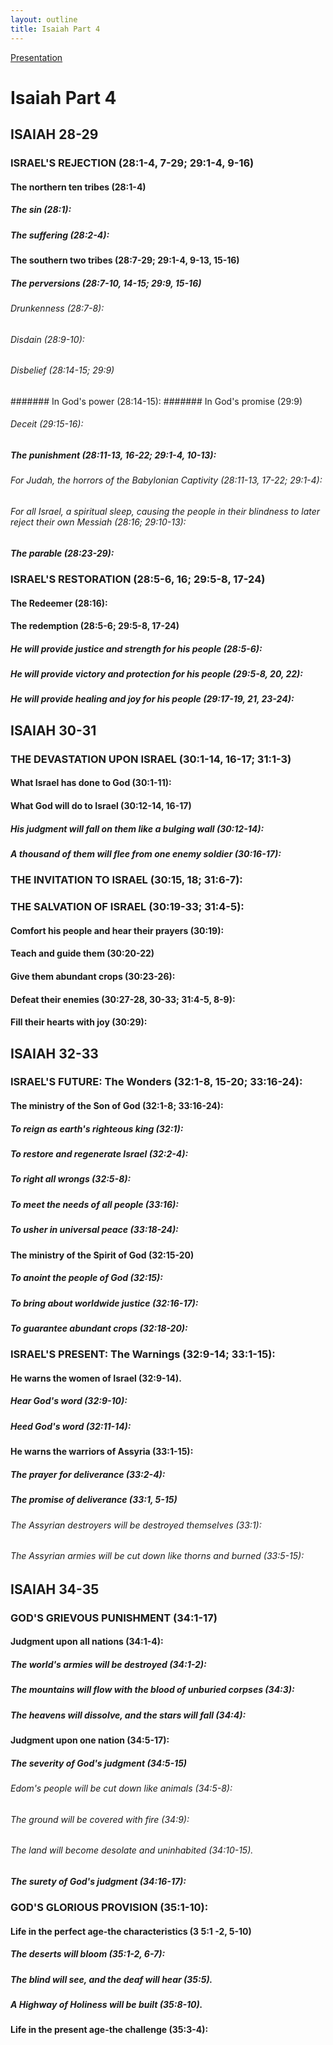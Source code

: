 ```yaml
---
layout: outline
title: Isaiah Part 4
---
```

[Presentation](/Expository/ODP/Isaiah%20Part%204/Isaiah%20Part%204.odp)
# Isaiah Part 4
## ISAIAH 28-29
### ISRAEL\'S REJECTION (28:1-4, 7-29; 29:1-4, 9-16) 
####  The northern ten tribes (28:1-4) 
#####  The sin (28:1): 
#####  The suffering (28:2-4): 
####  The southern two tribes (28:7-29; 29:1-4, 9-13, 15-16) 
#####  The perversions (28:7-10, 14-15; 29:9, 15-16) 
######  Drunkenness (28:7-8): 
######  Disdain (28:9-10): 
######  Disbelief (28:14-15; 29:9) 
#######  In God\'s power (28:14-15): 
#######  In God\'s promise (29:9) 
######  Deceit (29:15-16): 
#####  The punishment (28:11-13, 16-22; 29:1-4, 10-13): 
######  For Judah, the horrors of the Babylonian Captivity (28:11-13, 17-22; 29:1-4): 
######  For all Israel, a spiritual sleep, causing the people in their blindness to later reject their own Messiah (28:16; 29:10-13): 
#####  The parable (28:23-29): 
### ISRAEL\'S RESTORATION (28:5-6, 16; 29:5-8, 17-24) 
####  The Redeemer (28:16): 
####  The redemption (28:5-6; 29:5-8, 17-24) 
#####  He will provide justice and strength for his people (28:5-6): 
#####  He will provide victory and protection for his people (29:5-8, 20, 22): 
#####  He will provide healing and joy for his people (29:17-19, 21, 23-24): 
## ISAIAH 30-31 
### THE DEVASTATION UPON ISRAEL (30:1-14, 16-17; 31:1-3) 
####  What Israel has done to God (30:1-11): 
####  What God will do to Israel (30:12-14, 16-17) 
#####  His judgment will fall on them like a bulging wall (30:12-14): 
#####  A thousand of them will flee from one enemy soldier (30:16-17): 
### THE INVITATION TO ISRAEL (30:15, 18; 31:6-7): 
### THE SALVATION OF ISRAEL (30:19-33; 31:4-5): 
####  Comfort his people and hear their prayers (30:19): 
####  Teach and guide them (30:20-22) 
####  Give them abundant crops (30:23-26): 
####  Defeat their enemies (30:27-28, 30-33; 31:4-5, 8-9): 
####  Fill their hearts with joy (30:29): 
## ISAIAH 32-33 
### ISRAEL\'S FUTURE: The Wonders (32:1-8, 15-20; 33:16-24): 
####  The ministry of the Son of God (32:1-8; 33:16-24): 
#####  To reign as earth\'s righteous king (32:1): 
#####  To restore and regenerate Israel (32:2-4): 
#####  To right all wrongs (32:5-8): 
#####  To meet the needs of all people (33:16): 
#####  To usher in universal peace (33:18-24): 
####  The ministry of the Spirit of God (32:15-20) 
#####  To anoint the people of God (32:15): 
#####  To bring about worldwide justice (32:16-17): 
#####  To guarantee abundant crops (32:18-20): 
### ISRAEL\'S PRESENT: The Warnings (32:9-14; 33:1-15): 
####  He warns the women of Israel (32:9-14). 
#####  Hear God\'s word (32:9-10): 
#####  Heed God\'s word (32:11-14): 
####  He warns the warriors of Assyria (33:1-15): 
#####  The prayer for deliverance (33:2-4): 
#####  The promise of deliverance (33:1, 5-15) 
######  The Assyrian destroyers will be destroyed themselves (33:1): 
######  The Assyrian armies will be cut down like thorns and burned (33:5-15): 
## ISAIAH 34-35
### GOD\'S GRIEVOUS PUNISHMENT (34:1-17) 
####  Judgment upon all nations (34:1-4): 
#####  The world\'s armies will be destroyed (34:1-2): 
#####  The mountains will flow with the blood of unburied corpses (34:3): 
#####  The heavens will dissolve, and the stars will fall (34:4): 
####  Judgment upon one nation (34:5-17): 
#####  The severity of God\'s judgment (34:5-15) 
######  Edom\'s people will be cut down like animals (34:5-8): 
######  The ground will be covered with fire (34:9): 
######  The land will become desolate and uninhabited (34:10-15). 
#####  The surety of God\'s judgment (34:16-17): 
### GOD\'S GLORIOUS PROVISION (35:1-10): 
####  Life in the perfect age-the characteristics (3 5:1 -2, 5-10) 
#####  The deserts will bloom (35:1-2, 6-7): 
#####  The blind will see, and the deaf will hear (35:5). 
#####  A Highway of Holiness will be built (35:8-10). 
####  Life in the present age-the challenge (35:3-4): 
